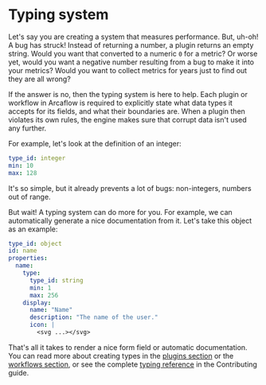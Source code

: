 # Typing system

Let's say you are creating a system that measures performance. But, uh-oh! A bug has struck! Instead of returning a number, a plugin returns an empty string. Would you want that converted to a numeric `0` for a metric? Or worse yet, would you want a negative number resulting from a bug to make it into your metrics? Would you want to collect metrics for years just to find out they are all wrong?

If the answer is no, then the typing system is here to help. Each plugin or workflow in Arcaflow is required to explicitly state what data types it accepts for its fields, and what their boundaries are. When a plugin then violates its own rules, the engine makes sure that corrupt data isn't used any further.

For example, let's look at the definition of an integer:

```yaml
type_id: integer
min: 10
max: 128
```

It's so simple, but it already prevents a lot of bugs: non-integers, numbers out of range.

But wait! A typing system can do more for you. For example, we can automatically generate a nice documentation from it. Let's take this object as an example:

```yaml
type_id: object
id: name
properties:
  name:
    type:
      type_id: string
      min: 1
      max: 256
    display:
      name: "Name"
      description: "The name of the user."
      icon: |
        <svg ...></svg>
```

That's all it takes to render a nice form field or automatic documentation. You can read more about creating types in the [plugins section](../plugins/index.md) or the [workflows section](../workflows/index.md), or see the complete [typing reference](../contributing/typing.md) in the Contributing guide.
